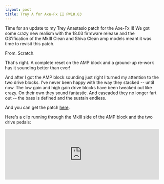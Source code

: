 ```yaml
---
layout: post
title: Trey A for Axe-Fx II FW18.03
---
```


Time for an update to my Trey Anastasio patch for the Axe-Fx II! We got some crazy new realism with the 18.03 firmware release and the G3'ification of the MkIII Clean and Shiva Clean amp models meant it was time to revisit this patch.

From. Scratch.

That's right. A complete reset on the AMP block and a ground-up re-work has it sounding better than ever!

And after I got the AMP block sounding just right I turned my attention to the two drive blocks. I've never been happy with the way they stacked -- until now. The low gain and high gain drive blocks have been tweaked out like crazy. On their own they sound fantastic. And cascaded they no longer fart out -- the bass is defined and the sustain endless.

And you can get the patch [here](http://axechange.fractalaudio.com/detail.php?preset=3168).

Here's a clip running through the MkIII side of the AMP block and the two drive pedals:

<iframe width="100%" height="166" scrolling="no" frameborder="no" src="https://w.soundcloud.com/player/?url=https%3A//api.soundcloud.com/tracks/197399860&amp;color=ff5500&amp;auto_play=false&amp;hide_related=false&amp;show_comments=true&amp;show_user=true&amp;show_reposts=false"></iframe>
